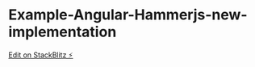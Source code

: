 # Example-Angular-Hammerjs-new-implementation

[Edit on StackBlitz ⚡️](https://stackblitz.com/edit/angular14-hammerjs)
